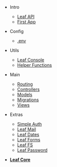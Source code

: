 * Intro
  * [Leaf API](leaf-api/v/1.2/ "Leaf API")
  * [First App](leaf-api/v/1.2/getting-started/first-app "Your First App")

* Config
  * [.env](leaf-api/v/1.2/config/env "Environment Vars - Leaf API")

* Utils
  * [Leaf Console](leaf-api/v/1.2/utils/console "Leaf Console - Leaf API")
  * [Helper Functions](leaf-api/v/1.2/utils/functions "Helpers - Leaf API")

* Main
  * [Routing](leaf-api/v/1.2/core/routing "Routing - Leaf API")
  * [Controllers](leaf-api/v/1.2/core/controllers "Controllers - Leaf API")
  * [Models](leaf-api/v/1.2/core/models "Models - Leaf API")
  * [Migrations](leaf-api/v/1.2/core/migrations "Migrations - Leaf API")
  * [Views](leaf-api/v/1.2/core/views "Views - Leaf API")

* Extras
  * [Simple Auth](2.1/core/auth)
  * [Leaf Mail](2.1/core/mail)
  * [Leaf Dates](2.1/core/date)
  * [Leaf Forms](2.1/core/forms)
  * [Leaf FS](2.1/core/fs "Leaf FileSystem")
  * [Leaf Password](2.1/beta-zone/password "Leaf Password Helper")

* [**Leaf Core**](/)
